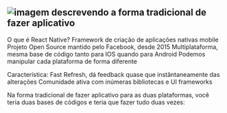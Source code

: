 ![imagem descrevendo a forma tradicional de fazer aplicativo
](https://user-images.githubusercontent.com/74930052/133925699-c411ea4a-3a9d-4616-b49d-95b3f03c25b2.png)
----

O que é React Native?
    Framework de criação de aplicações nativas mobile
    Projeto Open Source mantido pelo Facebook, desde 2015
    Multiplataforma, mesma base de código tanto para IOS quando para Android
    Podemos manipular cada plataforma de forma diferente

Característica:
    Fast Refresh, dá feedback quase que instântaneamente das alterações
    Comunidade ativa com inúmeras bibliotecas e UI frameworks

Na forma tradicional de fazer aplicativo para as duas plataformas, você teria duas bases de códigos e teria que fazer tudo duas vezes: 



